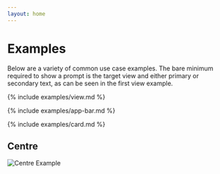```yaml
---
layout: home
---
```


# Examples

Below are a variety of common use case examples. The bare minimum required to show a prompt is the target view and either primary or secondary text, as can be seen in the first view example.

{% include examples/view.md %}

{% include examples/app-bar.md %}

{% include examples/card.md %}

## Centre

![Centre Example](assets/example_centre.png)
